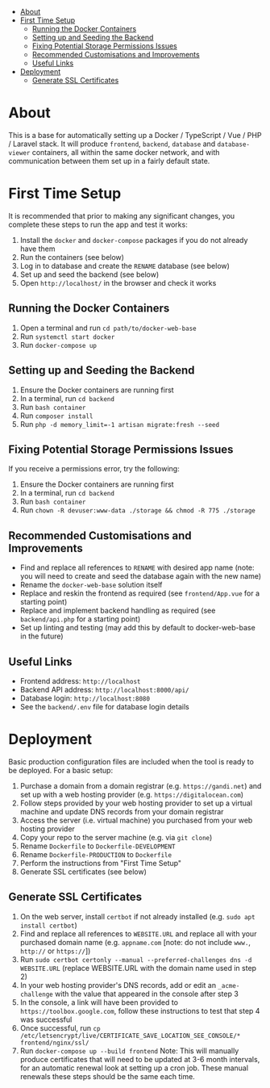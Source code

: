 - [About](#about)
- [First Time Setup](#first-time-setup)
  - [Running the Docker Containers](#running-the-docker-containers)
  - [Setting up and Seeding the Backend](#setting-up-and-seeding-the-backend)
  - [Fixing Potential Storage Permissions Issues](#fixing-potential-storage-permissions-issues)
  - [Recommended Customisations and Improvements](#recommended-customisations-and-improvements)
  - [Useful Links](#useful-links)
- [Deployment](#deployment)
  - [Generate SSL Certificates](#generate-ssl-certificates)

# About
This is a base for automatically setting up a Docker / TypeScript / Vue / PHP / Laravel stack. It will produce `frontend`, `backend`, `database` and `database-viewer` containers, all within the same docker network, and with communication between them set up in a fairly default state.

# First Time Setup
It is recommended that prior to making any significant changes, you complete these steps to run the app and test it works:
1) Install the `docker` and `docker-compose` packages if you do not already have them
2) Run the containers (see below)
3) Log in to database and create the `RENAME` database (see below) 
4) Set up and seed the backend (see below)
5) Open `http://localhost/` in the browser and check it works

## Running the Docker Containers
1) Open a terminal and run `cd path/to/docker-web-base`
2) Run `systemctl start docker`
3) Run `docker-compose up`

## Setting up and Seeding the Backend
1) Ensure the Docker containers are running first
2) In a terminal, run `cd backend`
3) Run `bash container`
4) Run `composer install` 
5) Run `php -d memory_limit=-1 artisan migrate:fresh --seed`

## Fixing Potential Storage Permissions Issues
If you receive a permissions error, try the following:
1) Ensure the Docker containers are running first
2) In a terminal, run `cd backend` 
3) Run `bash container`
4) Run `chown -R devuser:www-data ./storage && chmod -R 775 ./storage`

## Recommended Customisations and Improvements
- Find and replace all references to `RENAME` with desired app name (note: you will need to create and seed the database again with the new name)
- Rename the `docker-web-base` solution itself
- Replace and reskin the frontend as required (see `frontend/App.vue` for a starting point)
- Replace and implement backend handling as required (see `backend/api.php` for a starting point)
- Set up linting and testing (may add this by default to docker-web-base in the future)

## Useful Links
- Frontend address: `http://localhost`
- Backend API address: `http://localhost:8000/api/`
- Database login: `http://localhost:8080`
- See the `backend/.env` file for database login details

# Deployment
Basic production configuration files are included when the tool is ready to be deployed. For a basic setup:
1) Purchase a domain from a domain registrar (e.g. `https://gandi.net`) and set up with a web hosting provider (e.g. `https://digitalocean.com`)
2) Follow steps provided by your web hosting provider to set up a virtual machine and update DNS records from your domain registrar
3) Access the server (i.e. virtual machine) you purchased from your web hosting provider
4) Copy your repo to the server machine (e.g. via `git clone`)
5) Rename `Dockerfile` to `Dockerfile-DEVELOPMENT` 
6) Rename `Dockerfile-PRODUCTION` to `Dockerfile`
7) Perform the instructions from "First Time Setup"
8) Generate SSL certificates (see below)

## Generate SSL Certificates
1) On the web server, install `certbot` if not already installed (e.g. `sudo apt install certbot`)  
2) Find and replace all references to `WEBSITE.URL` and replace all with your purchased domain name (e.g. `appname.com` [note: do not include `www.`, `http://` or `https://`])
3) Run `sudo certbot certonly --manual --preferred-challenges dns -d WEBSITE.URL` (replace WEBSITE.URL with the domain name used in step 2)
4) In your web hosting provider's DNS records, add or edit an `_acme-challenge` with the value that appeared in the console after step 3
5) In the console, a link will have been provided to `https://toolbox.google.com`, follow these instructions to test that step 4 was successful
6) Once successful, run `cp /etc/letsencrypt/live/CERTIFICATE_SAVE_LOCATION_SEE_CONSOLE/* frontend/nginx/ssl/`
7) Run `docker-compose up --build frontend`
Note: This will manually produce certificates that will need to be updated at 3-6 month intervals, for an automatic renewal look at setting up a cron job. These manual renewals these steps should be the same each time.










